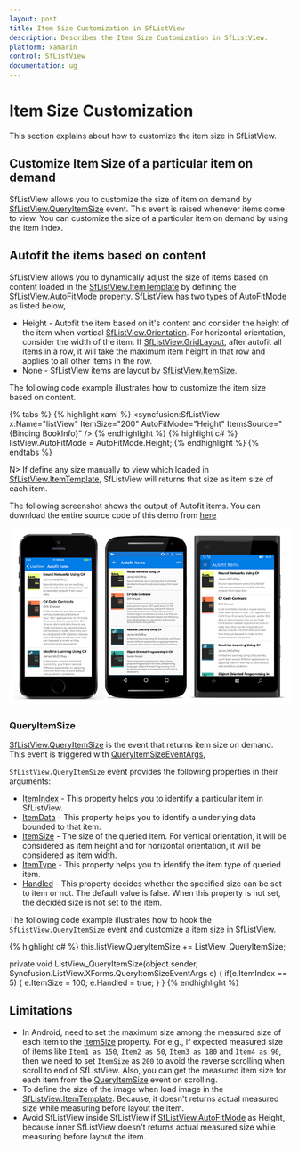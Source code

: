 ```yaml
---
layout: post
title: Item Size Customization in SfListView
description: Describes the Item Size Customization in SfListView.
platform: xamarin
control: SfListView
documentation: ug
---
```


# Item Size Customization

This section explains about how to customize the item size in SfListView.

## Customize Item Size of a particular item on demand

SfListView allows you to customize the size of item on demand by [SfListView.QueryItemSize](https://help.syncfusion.com/cr/cref_files/xamarin/sflistview/Syncfusion.SfListView.XForms~Syncfusion.ListView.XForms.SfListView~QueryItemSize_EV.html) event. This event is raised whenever items come to view. You can customize the size of a particular item on demand by using the item index.

## Autofit the items based on content

SfListView allows you to dynamically adjust the size of items based on content loaded in the [SfListView.ItemTemplate](https://help.syncfusion.com/cr/cref_files/xamarin/sflistview/Syncfusion.SfListView.XForms~Syncfusion.ListView.XForms.SfListView~ItemTemplate.html) by defining the [SfListView.AutoFitMode](https://help.syncfusion.com/cr/cref_files/xamarin/sflistview/Syncfusion.SfListView.XForms~Syncfusion.ListView.XForms.SfListView~AutoFitMode.html) property. SfListView has two types of AutoFitMode as listed below,

* Height - Autofit the item based on it's content and consider the height of the item when vertical [SfListView.Orientation](https://help.syncfusion.com/cr/cref_files/xamarin/sflistview/Syncfusion.SfListView.XForms~Syncfusion.ListView.XForms.SfListView~Orientation.html). For horizontal orientation, consider the width of the item. If [SfListView.GridLayout](https://help.syncfusion.com/cr/cref_files/xamarin/sflistview/Syncfusion.SfListView.XForms~Syncfusion.ListView.XForms.GridLayout.html), after autofit all items in a row, it will take the maximum item height in that row and applies to all other items in the row.
* None - SfListView items are layout by [SfListView.ItemSize](https://help.syncfusion.com/cr/cref_files/xamarin/sflistview/Syncfusion.SfListView.XForms~Syncfusion.ListView.XForms.SfListView~ItemSize.html).

The following code example illustrates how to customize the item size based on content.

{% tabs %}
{% highlight xaml %}
<syncfusion:SfListView x:Name="listView" 
                     ItemSize="200"
                     AutoFitMode="Height"
                     ItemsSource="{Binding BookInfo}" />
{% endhighlight %}
{% highlight c# %}
listView.AutoFitMode = AutoFitMode.Height; 
{% endhighlight %}
{% endtabs %}

N> If define any size manually to view which loaded in [SfListView.ItemTemplate](https://help.syncfusion.com/cr/cref_files/xamarin/sflistview/Syncfusion.SfListView.XForms~Syncfusion.ListView.XForms.SfListView~ItemTemplate.html), SfListView will returns that size as item size of each item. 

The following screenshot shows the output of Autofit items. You can download the entire source code of this demo from [here](http://files2.syncfusion.com/Xamarin.Forms/Samples/ListView_AutoFitItems.zip)

![](SfListView_images/AutofitItems.png)

### QueryItemSize

[SfListView.QueryItemSize](https://help.syncfusion.com/cr/cref_files/xamarin/sflistview/Syncfusion.SfListView.XForms~Syncfusion.ListView.XForms.SfListView~QueryItemSize_EV.html) is the event that returns item size on demand. This event is triggered with [QueryItemSizeEventArgs](https://help.syncfusion.com/cr/cref_files/xamarin/sflistview/Syncfusion.SfListView.XForms~Syncfusion.ListView.XForms.QueryItemSizeEventArgs.html),

`SfListView.QueryItemSize` event provides the following properties in their arguments:

* [ItemIndex](https://help.syncfusion.com/cr/cref_files/xamarin/sflistview/Syncfusion.SfListView.XForms~Syncfusion.ListView.XForms.QueryItemSizeEventArgs~ItemIndex.html) - This property helps you to identify a particular item in SfListView. 
* [ItemData](https://help.syncfusion.com/cr/cref_files/xamarin/sflistview/Syncfusion.SfListView.XForms~Syncfusion.ListView.XForms.QueryItemSizeEventArgs~ItemData.html) - This property helps you to identify a underlying data bounded to that item.
* [ItemSize](https://help.syncfusion.com/cr/cref_files/xamarin/sflistview/Syncfusion.SfListView.XForms~Syncfusion.ListView.XForms.QueryItemSizeEventArgs~ItemSize.html) - The size of the queried item. For vertical orientation, it will be considered as item height and for horizontal orientation, it will be considered as item width.
* [ItemType](https://help.syncfusion.com/cr/cref_files/xamarin/sflistview/Syncfusion.SfListView.XForms~Syncfusion.ListView.XForms.QueryItemSizeEventArgs~ItemType.html) - This property helps you to identify the item type of queried item.
* [Handled](https://help.syncfusion.com/cr/cref_files/xamarin/sflistview/Syncfusion.SfListView.XForms~Syncfusion.ListView.XForms.QueryItemSizeEventArgs~Handled.html) - This property decides whether the specified size can be set to item or not. The default value is false. When this property is not set, the decided size is not set to the item.

The following code example illustrates how to hook the `SfListView.QueryItemSize` event and customize a item size in SfListView.

{% highlight c# %}
this.listView.QueryItemSize += ListView_QueryItemSize;

private void ListView_QueryItemSize(object sender, Syncfusion.ListView.XForms.QueryItemSizeEventArgs e)
{
    if(e.ItemIndex == 5)
    {
        e.ItemSize = 100;
        e.Handled = true;
    }
}
{% endhighlight %}

## Limitations

* In Android, need to set the maximum size among the measured size of each item to the [ItemSize](https://help.syncfusion.com/cr/cref_files/xamarin/sflistview/Syncfusion.SfListView.XForms~Syncfusion.ListView.XForms.SfListView~ItemSize.html) property. For e.g., If expected measured size of items like `Item1 as 150`, `Item2 as 50`, `Item3 as 180` and `Item4 as 90`, then we need to set `ItemSize` as `200` to avoid the reverse scrolling when scroll to end of SfListView. Also, you can get the measured item size for each item from the [QueryItemSize](https://help.syncfusion.com/cr/cref_files/xamarin/sflistview/Syncfusion.SfListView.XForms~Syncfusion.ListView.XForms.SfListView~QueryItemSize_EV.html) event on scrolling.
* To define the size of the image when load image in the [SfListView.ItemTemplate](https://help.syncfusion.com/cr/cref_files/xamarin/sflistview/Syncfusion.SfListView.XForms~Syncfusion.ListView.XForms.SfListView~ItemTemplate.html). Because, it doesn't returns actual measured size while measuring before layout the item.
* Avoid SfListView inside SfListView if [SfListView.AutoFitMode](https://help.syncfusion.com/cr/cref_files/xamarin/sflistview/Syncfusion.SfListView.XForms~Syncfusion.ListView.XForms.SfListView~AutoFitMode.html) as Height, because inner SfListView doesn't returns actual measured size while measuring before layout the item.